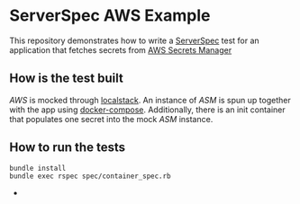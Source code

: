 # ServerSpec AWS Example

This repository demonstrates how to write a [ServerSpec](https://serverspec.org/) test for an application that fetches secrets from [AWS Secrets Manager](https://aws.amazon.com/secrets-manager/)

## How is the test built

_AWS_ is mocked through [localstack](https://github.com/localstack/localstack). An instance of _ASM_ is spun up together with the app using [docker-compose](https://docs.docker.com/compose/). Additionally, there is an init container that populates one secret into the mock _ASM_ instance.

## How to run the tests

```
bundle install
bundle exec rspec spec/container_spec.rb
```
-
